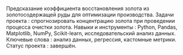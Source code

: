 Предсказание коэффициента восстановления золота из 
золотосодержащей руды для оптимизации производства. 
Задачи проекта : спрогнозировать концентрацию золота при
проведении процесса очистки золота. Навыки и инструменты :
Python, Pandas, Matplotlib, NumPy, Scikit-learn,
исследовательский анализ данных. Ключевые слова : 
анализ данных, регрессия, кастомные метрики. Статус проекта :
завершён. 
